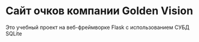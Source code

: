 # Сайт очков компании Golden Vision
Это учебный проект на веб-фреймворке Flask с использованием СУБД SQLite

